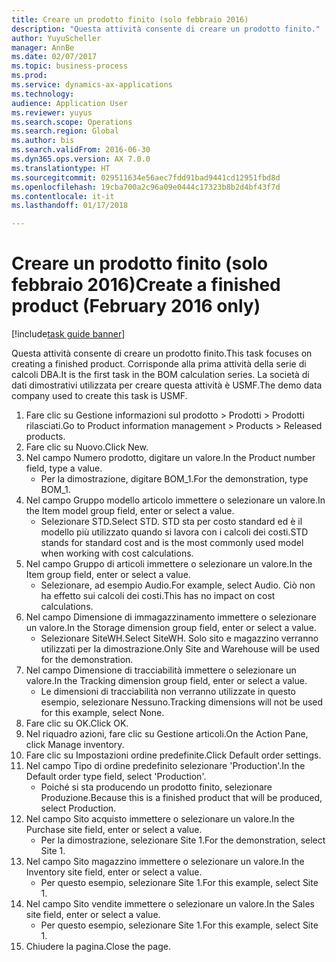 ```yaml
--- 
title: Creare un prodotto finito (solo febbraio 2016)
description: "Questa attività consente di creare un prodotto finito."
author: YuyuScheller
manager: AnnBe
ms.date: 02/07/2017
ms.topic: business-process
ms.prod: 
ms.service: dynamics-ax-applications
ms.technology: 
audience: Application User
ms.reviewer: yuyus
ms.search.scope: Operations
ms.search.region: Global
ms.author: bis
ms.search.validFrom: 2016-06-30
ms.dyn365.ops.version: AX 7.0.0
ms.translationtype: HT
ms.sourcegitcommit: 029511634e56aec7fdd91bad9441cd12951fbd8d
ms.openlocfilehash: 19cba700a2c96a09e0444c17323b8b2d4bf43f7d
ms.contentlocale: it-it
ms.lasthandoff: 01/17/2018

---
```

# <a name="create-a-finished-product-february-2016-only"></a><span data-ttu-id="39944-103">Creare un prodotto finito (solo febbraio 2016)</span><span class="sxs-lookup"><span data-stu-id="39944-103">Create a finished product (February 2016 only)</span></span>

[!include[task guide banner](../../includes/task-guide-banner.md)]

<span data-ttu-id="39944-104">Questa attività consente di creare un prodotto finito.</span><span class="sxs-lookup"><span data-stu-id="39944-104">This task focuses on creating a finished product.</span></span> <span data-ttu-id="39944-105">Corrisponde alla prima attività della serie di calcoli DBA.</span><span class="sxs-lookup"><span data-stu-id="39944-105">It is the first task in the BOM calculation series.</span></span> <span data-ttu-id="39944-106">La società di dati dimostrativi utilizzata per creare questa attività è USMF.</span><span class="sxs-lookup"><span data-stu-id="39944-106">The demo data company used to create this task is USMF.</span></span>

1. <span data-ttu-id="39944-107">Fare clic su Gestione informazioni sul prodotto > Prodotti > Prodotti rilasciati.</span><span class="sxs-lookup"><span data-stu-id="39944-107">Go to Product information management > Products > Released products.</span></span>
2. <span data-ttu-id="39944-108">Fare clic su Nuovo.</span><span class="sxs-lookup"><span data-stu-id="39944-108">Click New.</span></span>
3. <span data-ttu-id="39944-109">Nel campo Numero prodotto, digitare un valore.</span><span class="sxs-lookup"><span data-stu-id="39944-109">In the Product number field, type a value.</span></span>
    * <span data-ttu-id="39944-110">Per la dimostrazione, digitare BOM_1.</span><span class="sxs-lookup"><span data-stu-id="39944-110">For the demonstration, type BOM_1.</span></span>  
4. <span data-ttu-id="39944-111">Nel campo Gruppo modello articolo immettere o selezionare un valore.</span><span class="sxs-lookup"><span data-stu-id="39944-111">In the Item model group field, enter or select a value.</span></span>
    * <span data-ttu-id="39944-112">Selezionare STD.</span><span class="sxs-lookup"><span data-stu-id="39944-112">Select STD.</span></span> <span data-ttu-id="39944-113">STD sta per costo standard ed è il modello più utilizzato quando si lavora con i calcoli dei costi.</span><span class="sxs-lookup"><span data-stu-id="39944-113">STD stands for standard cost and is the most commonly used model when working with cost calculations.</span></span>  
5. <span data-ttu-id="39944-114">Nel campo Gruppo di articoli immettere o selezionare un valore.</span><span class="sxs-lookup"><span data-stu-id="39944-114">In the Item group field, enter or select a value.</span></span>
    * <span data-ttu-id="39944-115">Selezionare, ad esempio Audio.</span><span class="sxs-lookup"><span data-stu-id="39944-115">For example, select Audio.</span></span> <span data-ttu-id="39944-116">Ciò non ha effetto sui calcoli dei costi.</span><span class="sxs-lookup"><span data-stu-id="39944-116">This has no impact on cost calculations.</span></span>  
6. <span data-ttu-id="39944-117">Nel campo Dimensione di immagazzinamento immettere o selezionare un valore.</span><span class="sxs-lookup"><span data-stu-id="39944-117">In the Storage dimension group field, enter or select a value.</span></span>
    * <span data-ttu-id="39944-118">Selezionare SiteWH.</span><span class="sxs-lookup"><span data-stu-id="39944-118">Select SiteWH.</span></span> <span data-ttu-id="39944-119">Solo sito e magazzino verranno utilizzati per la dimostrazione.</span><span class="sxs-lookup"><span data-stu-id="39944-119">Only Site and Warehouse will be used for the demonstration.</span></span>  
7. <span data-ttu-id="39944-120">Nel campo Dimensione di tracciabilità immettere o selezionare un valore.</span><span class="sxs-lookup"><span data-stu-id="39944-120">In the Tracking dimension group field, enter or select a value.</span></span>
    * <span data-ttu-id="39944-121">Le dimensioni di tracciabilità non verranno utilizzate in questo esempio, selezionare Nessuno.</span><span class="sxs-lookup"><span data-stu-id="39944-121">Tracking dimensions will not be used for this example, select None.</span></span>  
8. <span data-ttu-id="39944-122">Fare clic su OK.</span><span class="sxs-lookup"><span data-stu-id="39944-122">Click OK.</span></span>
9. <span data-ttu-id="39944-123">Nel riquadro azioni, fare clic su Gestione articoli.</span><span class="sxs-lookup"><span data-stu-id="39944-123">On the Action Pane, click Manage inventory.</span></span>
10. <span data-ttu-id="39944-124">Fare clic su Impostazioni ordine predefinite.</span><span class="sxs-lookup"><span data-stu-id="39944-124">Click Default order settings.</span></span>
11. <span data-ttu-id="39944-125">Nel campo Tipo di ordine predefinito selezionare 'Production'.</span><span class="sxs-lookup"><span data-stu-id="39944-125">In the Default order type field, select 'Production'.</span></span>
    * <span data-ttu-id="39944-126">Poiché si sta producendo un prodotto finito, selezionare Produzione.</span><span class="sxs-lookup"><span data-stu-id="39944-126">Because this is a finished product that will be produced, select Production.</span></span>  
12. <span data-ttu-id="39944-127">Nel campo Sito acquisto immettere o selezionare un valore.</span><span class="sxs-lookup"><span data-stu-id="39944-127">In the Purchase site field, enter or select a value.</span></span>
    * <span data-ttu-id="39944-128">Per la dimostrazione, selezionare Site 1.</span><span class="sxs-lookup"><span data-stu-id="39944-128">For the demonstration, select Site 1.</span></span>  
13. <span data-ttu-id="39944-129">Nel campo Sito magazzino immettere o selezionare un valore.</span><span class="sxs-lookup"><span data-stu-id="39944-129">In the Inventory site field, enter or select a value.</span></span>
    * <span data-ttu-id="39944-130">Per questo esempio, selezionare Site 1.</span><span class="sxs-lookup"><span data-stu-id="39944-130">For this example, select Site 1.</span></span>  
14. <span data-ttu-id="39944-131">Nel campo Sito vendite immettere o selezionare un valore.</span><span class="sxs-lookup"><span data-stu-id="39944-131">In the Sales site field, enter or select a value.</span></span>
    * <span data-ttu-id="39944-132">Per questo esempio, selezionare Site 1.</span><span class="sxs-lookup"><span data-stu-id="39944-132">For this example, select Site 1.</span></span>  
15. <span data-ttu-id="39944-133">Chiudere la pagina.</span><span class="sxs-lookup"><span data-stu-id="39944-133">Close the page.</span></span>


